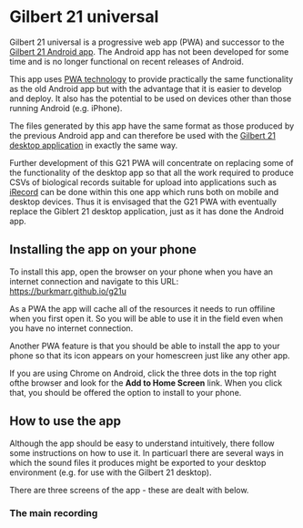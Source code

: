 # Gilbert 21 universal
Gilbert 21 universal is a progressive web app (PWA) and successor to the [Gilbert 21 Android app](https://github.com/burkmarr/G21App). The Android app has not been developed for some time and is no longer functional on recent releases of Android.

This app uses [PWA technology](https://developer.mozilla.org/en-US/docs/Web/Progressive_web_apps) to provide practically the same functionality as the old Android app but with the advantage that it is easier to develop and deploy. It also has the potential to be used on devices other than those running Android (e.g. iPhone).

The files generated by this app have the same format as those produced by the previous Android app and can therefore be used with the [Gilbert 21 desktop application](https://github.com/burkmarr/Gilbert21) in exactly the same way.

Further development of this G21 PWA will concentrate on replacing some of the functionality of the desktop app so that all the work required to produce CSVs of biological records suitable for upload into applications such as [iRecord](https://irecord.org.uk/) can be done within this one app which runs both on mobile and desktop devices. Thus it is envisaged that the G21 PWA with eventually replace the Giblert 21 desktop application, just as it has done the Android app.

## Installing the app on your phone
To install this app, open the browser on your phone when you have an internet connection and navigate to this URL:
https://burkmarr.github.io/g21u

As a PWA the app will cache all of the resources it needs to run offiline when you first open it. So you will be able to use it in the field even when you have no internet connection.

Another PWA feature is that you should be able to install the app to your phone so that its icon appears on your homescreen just like any other app.

If you are using Chrome on Android, click the three dots in the top right ofthe browser and look for the **Add to Home Screen** link. When you click that, you should be offered the option to install to your phone.

## How to use the app
Although the app should be easy to understand intuitively, there follow some instructions on how to use it. In particuarl there are several ways in which the sound files it produces might be exported to your desktop environment (e.g. for use with the Gilbert 21 desktop).

There are three screens of the app - these are dealt with below.

### The main recording 

